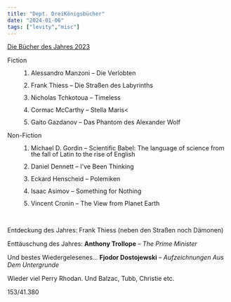 ```yaml
---
title: "Dept. DreiKönigsbücher"
date: "2024-01-06"
tags: ["levity","misc"]
---
```


<a href="https://www.goodreads.com/user/year_in_books/2023/70907778" class="logo">Die Bücher des Jahres 2023</a>


Fiction

<div style="padding-left: 30px;line-height: 100%">


1. Alessandro Manzoni – Die Verlobten

2. Frank Thiess – Die Straßen des Labyrinths

3. Nicholas Tchkotoua – Timeless

4. Cormac McCarthy – Stella Maris<

5. Gaito Gazdanov – Das Phantom des Alexander Wolf
</div>

Non-Fiction

<div style="padding-left: 30px;line-height: 100%">



1. Michael D. Gordin – Scientific Babel: The language of science from the fall of Latin to the rise of English

2. Daniel Dennett – I've Been Thinking

3. Eckard Henscheid – Polemiken

4. Isaac Asimov – Something for Nothing

5. Vincent Cronin – The View from Planet Earth

</div>

<br>


Entdeckung des Jahres: Frank Thiess (neben den Straßen noch Dämonen)

Enttäuschung des Jahres: **Anthony Trollope** – *The Prime Minister*  


Und bestes Wiedergelesenes...
**Fjodor Dostojewski** – *Aufzeichnungen Aus Dem Untergrunde* 


Wieder viel Perry Rhodan. Und Balzac, Tubb, Christie etc.

153/41.380